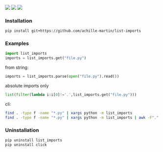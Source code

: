 [![](https://img.shields.io/pypi/v/list-imports.svg?maxAge=3600)](https://pypi.org/project/list-imports/)
[![](https://img.shields.io/badge/License-Unlicense-blue.svg?longCache=True)](https://unlicense.org/)
[![](https://github.com/andrewp-as-is/list-imports.py/workflows/tests42/badge.svg)](https://github.com/andrewp-as-is/list-imports.py/actions)

### Installation
```bash
pip install git+https://github.com/achille-martin/list-imports
```

### Examples
```python
import list_imports
imports = list_imports.get("file.py")
```

from string:
```python
imports = list_imports.parse(open("file.py").read())
```

absolute imports only
```python
list(filter(lambda i:i[0]!='.',list_imports.get("file.py")))
```

cli:
```bash
find . -type f -name "*.py" | xargs python -m list_imports
find . -type f -name "*.py" | xargs python -m list_imports | awk -F"." '{print $1}'
```

### Uninstallation
```bash
pip uninstall list_imports
pip uninstall click
```

